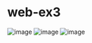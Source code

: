 # web-ex3
![image](https://github.com/user-attachments/assets/98e7a946-7344-4d2d-a3e9-14a94fbe17f9)
![image](https://github.com/user-attachments/assets/ed728301-0903-4342-80ab-56c4d193dd72)
![image](https://github.com/user-attachments/assets/6d3eca06-8074-43ab-b0d6-290c622ef6d2)
